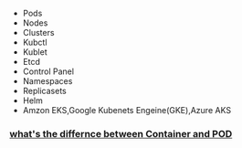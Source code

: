- Pods
- Nodes
- Clusters
- Kubctl
- Kublet
- Etcd
- Control Panel
- Namespaces
- Replicasets
- Helm
- Amzon EKS,Google Kubenets Engeine(GKE),Azure AKS

### [what's the differnce between Container and POD](https://blog.purestorage.com/purely-educational/container-vs-pod-whats-the-difference/)
